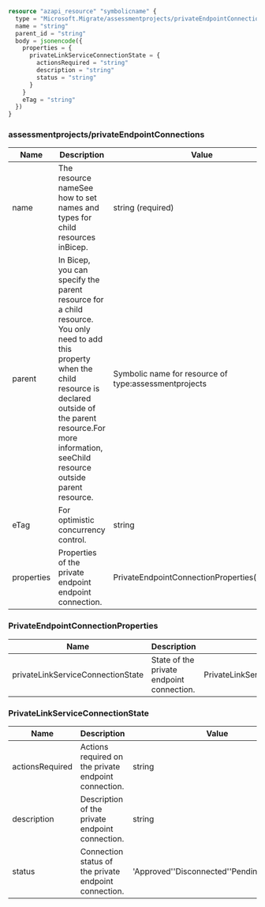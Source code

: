 ```terraform
resource "azapi_resource" "symbolicname" {
  type = "Microsoft.Migrate/assessmentprojects/privateEndpointConnections@2019-10-01"
  name = "string"
  parent_id = "string"
  body = jsonencode({
    properties = {
      privateLinkServiceConnectionState = {
        actionsRequired = "string"
        description = "string"
        status = "string"
      }
    }
    eTag = "string"
  })
}

```

### assessmentprojects/privateEndpointConnections

| Name | Description | Value |
|-|-|-|
| name | The resource nameSee how to set names and types for child resources inBicep. | string (required) |
| parent | In Bicep, you can specify the parent resource for a child resource. You only need to add this property when the child resource is declared outside of the parent resource.For more information, seeChild resource outside parent resource. | Symbolic name for resource of type:assessmentprojects |
| eTag | For optimistic concurrency control. | string |
| properties | Properties of the private endpoint endpoint connection. | PrivateEndpointConnectionProperties(required) |


### PrivateEndpointConnectionProperties

| Name | Description | Value |
|-|-|-|
| privateLinkServiceConnectionState | State of the private endpoint connection. | PrivateLinkServiceConnectionState |


### PrivateLinkServiceConnectionState

| Name | Description | Value |
|-|-|-|
| actionsRequired | Actions required on the private endpoint connection. | string |
| description | Description of the private endpoint connection. | string |
| status | Connection status of the private endpoint connection. | 'Approved''Disconnected''Pending''Rejected' |


